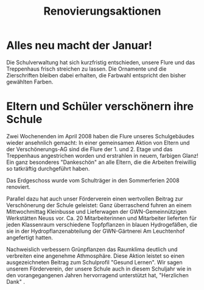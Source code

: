 ﻿---
layout: schule
title:  "Renovierungsaktionen"
published: true
---




# Alles neu macht der Januar!

Die Schulverwaltung hat sich kurzfristig entschieden, unsere Flure und das Treppenhaus frisch streichen zu lassen. Die Ornamente und die Zierschriften bleiben dabei erhalten, die Farbwahl entspricht den bisher gewählten Farben. 

# Eltern und Schüler verschönern ihre Schule

Zwei Wochenenden im April 2008 haben die Flure unseres Schulgebäudes wieder ansehnlich gemacht:
In einer gemeinsamen Aktion von Eltern und der Verschönerungs-AG sind die Flure der 1. und 2. Etage und das Treppenhaus angestrichen worden und erstrahlen in neuem, farbigen Glanz! Ein ganz besonderes "Dankeschön" an alle Eltern, die die Arbeiten freiwillig so tatkräftig durchgeführt haben. 

Das Erdgeschoss wurde vom Schulträger in den Sommerferien 2008 renoviert.

Parallel dazu hat auch unser Förderverein einen wertvollen Beitrag zur Verschönerung der Schule geleistet: Ganz überraschend fuhren an einem Mittwochmittag Kleinbusse und Lieferwagen der GWN-Gemeinnützigen Werkstätten Neuss vor. Ca. 20 Mitarbeiterinnen und Mitarbeiter lieferten für jeden Klassenraum verschiedene Topfpflanzen in blauen Hydrogefäßen, die sie in der Hydropflanzenabteilung der GWN-Gärtnerei Am Leuchtenhof angefertigt hatten. 

Nachweislich verbessern Grünpflanzen das Raumklima deutlich und verbreiten eine angenehme Athmosphäre. Diese Aktion leistet so einen ausgezeichneten Beitrag zum Schulprofil "Gesund Lernen". Wir sagen unserem Förderverein, der unsere Schule auch in diesem Schuljahr wie in den vorangegangenen Jahren hervorragend unterstützt hat, "Herzlichen Dank" . 

